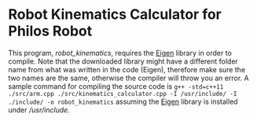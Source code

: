 # Robot Kinematics Calculator for Philos Robot
This program, *robot_kinematics*, requires the [Eigen](http://eigen.tuxfamily.org/index.php?title=Main_Page) library  in order to compile. Note that the downloaded library might have a different folder name from what was written in the code (Eigen), therefore make sure the two names are the same, otherwise the compiler will throw you an error.
A sample command for compiling the source code is `g++ -std=c++11 ./src/arm.cpp ./src/kinematics_calculator.cpp -I /usr/include/ -I ./include/ -o robot_kinematics` assuming the [Eigen](http://eigen.tuxfamily.org/index.php?title=Main_Page) library is installed under */usr/include*.
